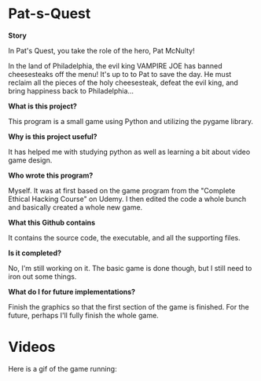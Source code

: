 # Pat-s-Quest

**Story**

In Pat's Quest, you take the role of the hero, Pat McNulty!

In the land of Philadelphia, the evil king VAMPIRE JOE has banned cheesesteaks off the menu!
It's up to to Pat to save the day. He must reclaim all the pieces of the holy cheesesteak,
defeat the evil king, and bring happiness back to Philadelphia...

**What is this project?**

This program is a small game using Python and utilizing the pygame library.

**Why is this project useful?**

It has helped me with studying python as well as learning a bit about video game design.

**Who wrote this program?**

Myself. It was at first based on the game program from the "Complete Ethical Hacking Course" on Udemy. I then edited the code a whole bunch and basically created a whole new game.

**What this Github contains**

It contains the source code, the executable, and all the supporting files.

**Is it completed?**

No, I'm still working on it. The basic game is done though, but I still need to iron out some things.

**What do I for future implementations?**

Finish the graphics so that the first section of the game is finished.
For the future, perhaps I'll fully finish the whole game.

# Videos

Here is a gif of the game running:


